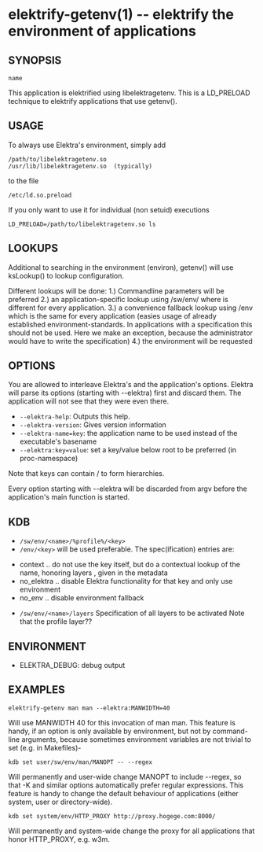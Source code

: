 elektrify-getenv(1) -- elektrify the environment of applications
================================================================

## SYNOPSIS

`name` <application> <options>

This application is elektrified using libelektragetenv.
This is a LD_PRELOAD technique to elektrify applications
that use getenv().

## USAGE

To always use Elektra's environment, simply add

    /path/to/libelektragetenv.so
    /usr/lib/libelektragetenv.so  (typically)

to the file

    /etc/ld.so.preload

If you only want to use it for individual (non setuid) executions

    LD_PRELOAD=/path/to/libelektragetenv.so ls


## LOOKUPS

Additional to searching in the environment (environ), getenv() will use
ksLookup() to lookup configuration.

Different lookups will be done:
1.) Commandline parameters will be preferred
2.) an application-specific lookup using /sw/env/<name>
where <name> is different for every application.
3.) a convenience fallback lookup using /env
which is the same for every application
(easies usage of already established environment-standards. In applications with a specification this should not be used. Here we make an exception, because the administrator would have to write the specification)
4.) the environment will be requested

## OPTIONS

You are allowed to interleave Elektra's and the application's options.
Elektra will parse its options (starting with --elektra) first and
discard them. The application will not see that they were even there.

 * `--elektra-help`:
   Outputs this help.
 * `--elektra-version`:
   Gives version information
 * `--elektra-name=key`:
   the application name to be used instead of the executable's basename
 * `--elektra:key=value`:
   set a key/value below root to be preferred (in proc-namespace)

Note that keys can contain / to form hierarchies.

Every option starting with --elektra will be discarded from argv
before the application's main function is started.

## KDB

 * `/sw/env/<name>/%profile%/<key>`
 * `/env/<key>`
  will be used preferable. The spec(ification) entries are:
  - context .. do not use the key itself, but do a contextual lookup of the name, honoring layers , given in the metadata
  - no_elektra .. disable Elektra functionality for that key and only use environment
  - no_env .. disable environment fallback

 * `/sw/env/<name>/layers`
  Specification of all layers to be activated
  Note that the profile layer??


## ENVIRONMENT

 * ELEKTRA_DEBUG:
   debug output


## EXAMPLES

    elektrify-getenv man man --elektra:MANWIDTH=40

Will use MANWIDTH 40 for this invocation of man man.
This feature is handy, if an option is only available
by environment, but not by command-line arguments,
because sometimes environment variables are not trivial
to set (e.g. in Makefiles)-


    kdb set user/sw/env/man/MANOPT -- --regex

Will permanently and user-wide change MANOPT to include --regex, so that -K
and similar options automatically prefer regular expressions.
This feature is handy to change the default behaviour of
applications (either system, user or directory-wide).


    kdb set system/env/HTTP_PROXY http://proxy.hogege.com:8000/

Will permanently and system-wide change the proxy for all applications
that honor HTTP_PROXY, e.g. w3m.
